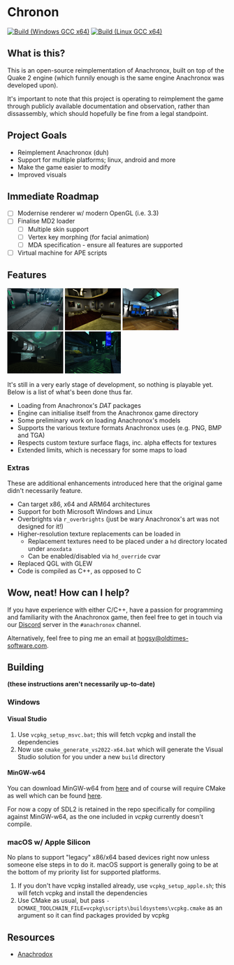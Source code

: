 # Chronon

[![Build (Windows GCC x64)](https://github.com/hogsy/chronon/actions/workflows/build-windows-gcc_x64.yml/badge.svg)](https://github.com/hogsy/hosae/actions/workflows/build-windows-gcc_x64.yml)
[![Build (Linux GCC x64)](https://github.com/hogsy/chronon/actions/workflows/build-linux-gcc_x64.yml/badge.svg)](https://github.com/hogsy/hosae/actions/workflows/build-linux-gcc_x64.yml)

## What is this?

This is an open-source reimplementation of Anachronox, built on top of the Quake 2 engine (which funnily enough is the same engine Anachronox was developed upon).

It's important to note that this project is operating to reimplement the game through publicly available documentation and observation, rather than dissassembly, which should hopefully be fine from a legal standpoint.

## Project Goals

- Reimplement Anachronox (duh)
- Support for multiple platforms; linux, android and more
- Make the game easier to modify
- Improved visuals

## Immediate Roadmap

- [ ] Modernise renderer w/ modern OpenGL (i.e. 3.3)
- [ ] Finalise MD2 loader
  - [ ] Multiple skin support
  - [ ] Vertex key morphing (for facial animation)
  - [ ] MDA specification - ensure all features are supported
- [ ] Virtual machine for APE scripts

## Features

[![Screenshot](preview/thumb_01.png)](preview/01.webp)
[![Screenshot](preview/thumb_02.png)](preview/02.webp)
[![Screenshot](preview/thumb_03.png)](preview/03.webp)
[![Screenshot](preview/thumb_04.png)](preview/04.webp)
[![Screenshot](preview/thumb_06.png)](preview/06.webp)

It's still in a very early stage of development, so nothing is playable yet.
Below is a list of what's been done thus far.

- Loading from Anachronox's _DAT_ packages
- Engine can initialise itself from the Anachronox game directory
- Some preliminary work on loading Anachronox's models
- Supports the various texture formats Anachronox uses (e.g. PNG, BMP and TGA)
- Respects custom texture surface flags, inc. alpha effects for textures
- Extended limits, which is necessary for some maps to load

### Extras

These are additional enhancements introduced here that the original game didn't necessarily feature.

- Can target x86, x64 and ARM64 architectures
- Support for both Microsoft Windows and Linux
- Overbrights via `r_overbrights` (just be wary Anachronox's art was not designed for it!)
- Higher-resolution texture replacements can be loaded in
    - Replacement textures need to be placed under a `hd` directory located under `anoxdata`
    - Can be enabled/disabled via `hd_override` cvar
- Replaced QGL with GLEW
- Code is compiled as C++, as opposed to C

## Wow, neat! How can I help?

If you have experience with either C/C++, have a passion for programming and familiarity with the Anachronox game, then feel free to get in touch via our [Discord](https://discord.gg/EdmwgVk) server in the `#anachronox` channel.

Alternatively, feel free to ping me an email at [hogsy@oldtimes-software.com](mailto:hogsy@oldtimes-software.com).

## Building

**(these instructions aren't necessarily up-to-date)**

### Windows

#### Visual Studio

1. Use `vcpkg_setup_msvc.bat`; this will fetch vcpkg and install the dependencies
2. Now use `cmake_generate_vs2022-x64.bat` which will generate the Visual Studio solution for you under a new `build` directory

#### MinGW-w64 

You can download MinGW-w64 from [here](https://www.mingw-w64.org/) and of course will require
CMake as well which can be found [here](https://cmake.org/).

For now a copy of SDL2 is retained in the repo specifically for compiling against MinGW-w64, as
the one included in *vcpkg* currently doesn't compile.

### macOS w/ Apple Silicon

No plans to support "legacy" x86/x64 based devices right now unless someone else steps in to do it.
macOS support is generally going to be at the bottom of my priority list for supported platforms.

1. If you don't have vcpkg installed already, use `vcpkg_setup_apple.sh`; this will fetch vcpkg and install the dependencies
2. Use CMake as usual, but pass `-DCMAKE_TOOLCHAIN_FILE=vcpkg\scripts\buildsystems\vcpkg.cmake` as an argument so it can find packages provided by vcpkg

## Resources

- [Anachrodox](https://anachrodox.talonbrave.info/)
